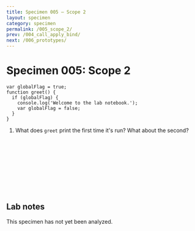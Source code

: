 ```yaml
---
title: Specimen 005 — Scope 2
layout: specimen
category: specimen
permalink: /005_scope_2/
prev: /004_call_apply_bind/
next: /006_prototypes/
---
```


# Specimen 005: Scope 2 #

    var globalFlag = true;
    function greet() {
      if (globalFlag) {
        console.log('Welcome to the lab notebook.');
        var globalFlag = false;
      }
    }


1. What does `greet` print the first time it's run? What about the second?

<br>
<br>
<br>
<br>
<br>
<br>
<br>
<br>

## Lab notes ##

This specimen has not yet been analyzed.

